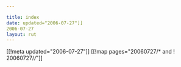 ```yaml
---

title: index
date: updated="2006-07-27"]]
2006-07-27
layout: rut
---
```


[[!meta updated="2006-07-27"]]
[[!map pages="20060727/* and ! 20060727/*/*"]]

